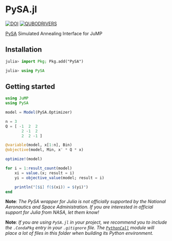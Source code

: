 # PySA.jl

[![DOI](https://zenodo.org/badge/621844685.svg)](https://zenodo.org/badge/latestdoi/621844685)
[![QUBODRIVERS](https://img.shields.io/badge/Powered%20by-QUBODrivers.jl-%20%234063d8)](https://github.com/psrenergy/QUBODrivers.jl)

[PySA](https://github.com/nasa/pysa) Simulated Annealing Interface for JuMP

## Installation
```julia
julia> import Pkg; Pkg.add("PySA")

julia> using PySA
```

## Getting started
```julia
using JuMP
using PySA

model = Model(PySA.Optimizer)

n = 3
Q = [ -1  2  2
       2 -1  2
       2  2 -1 ]

@variable(model, x[1:n], Bin)
@objective(model, Min, x' * Q * x)

optimize!(model)

for i = 1:result_count(model)
    xi = value.(x; result = i)
    yi = objective_value(model; result = i)

    println("[$i] f($(xi)) = $(yi)")
end
```

**Note**: _The PySA wrapper for Julia is not officially supported by the National Aeronautics and Space Administration. If you are interested in official support for Julia from NASA, let them know!_


**Note**: _If you are using `PySA.jl` in your project, we recommend you to include the `.CondaPkg` entry in your `.gitignore` file. The [`PythonCall`](https://github.com/cjdoris/PythonCall.jl) module will place a lot of files in this folder when building its Python environment._
